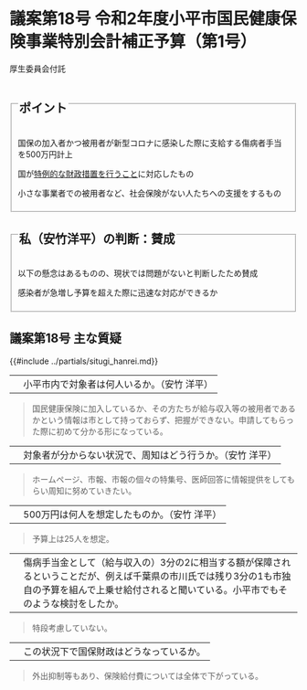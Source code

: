 # 議案第18号 令和2年度小平市国民健康保険事業特別会計補正予算（第1号）

<i class="fa fa-gavel" aria-hidden="true"></i> 厚生委員会付託

<fieldset class="point">
  <legend>
    <h2 class="point"> ポイント </h2>
  </legend>
  <p class="point"><i class="fa fa-check" aria-hidden="true"></i> 国保の加入者かつ被用者が新型コロナに感染した際に支給する傷病者手当を500万円計上</p>
  <p class="point"><i class="fa fa-check" aria-hidden="true"></i> 国が<a href="https://www.kantei.go.jp/jp/pages/coronavirus_2nd_emergency_response_intro.html">特例的な財政措置を行うこと</a>に対応したもの</p>
  <p class="point"><i class="fa fa-check" aria-hidden="true"></i> 小さな事業者での被用者など、社会保険がない人たちへの支援をするもの</p>
</fieldset>

<fieldset class="sanpi">
  <legend>
    <h2 class="sanpi"> <i class="fa fa-circle-o" aria-hidden="true"></i> 私（安竹洋平）の判断：賛成 </h2>
  </legend>
  <p class="sanpi"><i class="fa fa-circle-o" aria-hidden="true"></i> 以下の懸念はあるものの、現状では問題がないと判断したため賛成</p>
  <p class="sanpi"><i class="fa fa-exclamation-triangle" aria-hidden="true"></i> 感染者が急増し予算を超えた際に迅速な対応ができるか</p>
</fieldset>

## 議案第18号 主な質疑
{{#include ../partials/situgi_hanrei.md}}

<table class="qanda"><tr><td><i class="fa fa-question-circle hitori yasutake" aria-label="一人会派の会 安竹洋平による質問"></i></td><td>
小平市内で対象者は何人いるか。（安竹 洋平）
</td></tr></table>

> 国民健康保険に加入しているか、その方たちが給与収入等の被用者であるかという情報は市として持っておらず、把握ができない。申請してもらった際に初めて分かる形になっている。

<table class="qanda"><tr><td><i class="fa fa-question-circle hitori yasutake" aria-label="一人会派の会 安竹洋平による質問"></i></td><td>
対象者が分からない状況で、周知はどう行うか。（安竹 洋平）
</td></tr></table>

> ホームページ、市報、市報の個々の特集号、医師回答に情報提供をしてもらい周知に努めていきたい。

<table class="qanda"><tr><td><i class="fa fa-question-circle hitori yasutake" aria-label="一人会派の会 安竹洋平による質問"></i></td><td>
500万円は何人を想定したものか。（安竹 洋平）
</td></tr></table>

> 予算上は25人を想定。

<table class="qanda"><tr><td><i class="fa fa-question-circle-o" aria-label="その他 議員による質問"></i></td><td>
傷病手当金として（給与収入の）3分の2に相当する額が保障されるということだが、例えば千葉県の市川氏では残り3分の1も市独自の予算を組んで上乗せ給付されると聞いている。小平市でもそのような検討をしたか。
</td></tr></table>

> 特段考慮していない。

<table class="qanda"><tr><td><i class="fa fa-question-circle-o" aria-label="その他 議員による質問"></i></td><td>
この状況下で国保財政はどうなっているか。
</td></tr></table>

> 外出抑制等もあり、保険給付費については全体で下がっている。